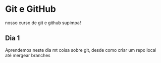 # Git e GitHub

nosso curso de git e github supimpa!

## Dia 1

Aprendemos neste dia mt coisa sobre git, desde como criar um repo local até mergear branches